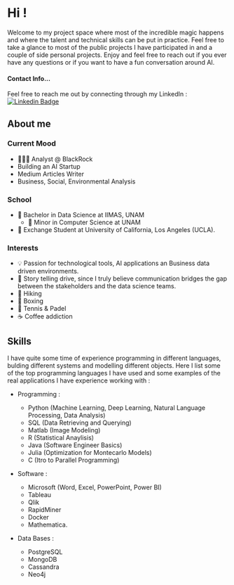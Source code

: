 # Hi !

Welcome to my project space where most of the incredible magic happens and where the talent and technical skills can be put in practice. Feel free to take a glance to most of the public projects I have participated in and a couple of side personal projects. Enjoy and feel free to reach out if you ever have any questions or if you want to have a fun conversation around AI.

#### Contact Info...

Feel free to reach me out by connecting through my LinkedIn : 
[![Linkedin Badge](https://img.shields.io/badge/-LinkedIn-0e76a8?style=flat-square&logo=Linkedin&logoColor=white)](https://www.linkedin.com/in/daniel-malvaez/)

## About me
### Current Mood
- 👨🏻‍💻 Analyst @ BlackRock
- Building an AI Startup
- Medium Articles Writer
- Business, Social, Environmental Analysis

### School
- 📘 Bachelor in Data Science at IIMAS, UNAM
  - 📘 Minor in Computer Science at UNAM
- 📘 Exchange Student at University of California, Los Angeles (UCLA).

### Interests
- 💡 Passion for technological tools, AI applications an Business data driven environments.
- 🎤 Story telling drive, since I truly believe communication bridges the gap between the stakeholders and the data science teams.
- 🥾 Hiking
- 🥊 Boxing
- 🎾 Tennis & Padel
- ☕️ Coffee addiction

## Skills
I have quite some time of experience programming in different languages, bulding different systems and modelling different objects. Here I list some of the top programming languages I have used and some examples of the real applications I have experience working with : 

- Programming :
  - Python (Machine Learning, Deep Learning, Natural Language Processing, Data Analysis)
  - SQL (Data Retrieving and Querying)
  - Matlab (Image Modeling)
  - R (Statistical Anaylisis)
  - Java (Software Engineer Basics)
  - Julia (Optimization for Montecarlo Models)
  - C (Itro to Parallel Programming)
  
- Software :
  - Microsoft (Word, Excel, PowerPoint, Power BI)
  - Tableau
  - Qlik
  - RapidMiner
  - Docker
  - Mathematica.

- Data Bases :
  - PostgreSQL
  - MongoDB
  - Cassandra
  - Neo4j
